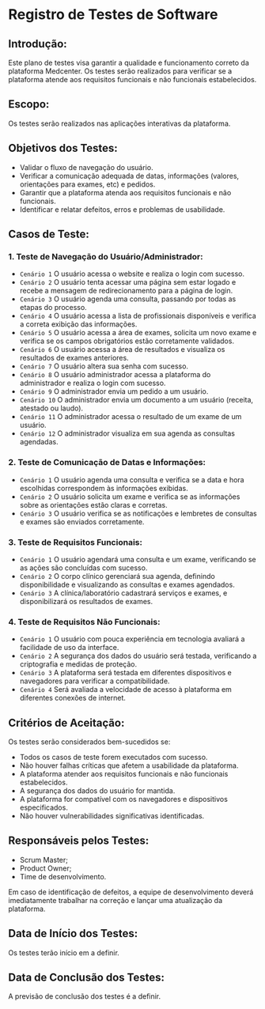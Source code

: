 # Registro de Testes de Software

## Introdução:
Este plano de testes visa garantir a qualidade e funcionamento correto da plataforma Medcenter. Os testes serão realizados para verificar se a plataforma atende aos requisitos funcionais e não funcionais estabelecidos.

## Escopo:
Os testes serão realizados nas aplicações interativas da plataforma.

## Objetivos dos Testes:

- Validar o fluxo de navegação do usuário.
- Verificar a comunicação adequada de datas, informações (valores, orientações para exames, etc) e pedidos.
- Garantir que a plataforma atenda aos requisitos funcionais e não funcionais.
- Identificar e relatar defeitos, erros e problemas de usabilidade.

## Casos de Teste:

### 1. Teste de Navegação do Usuário/Administrador:

- `Cenário 1` O usuário acessa o website e realiza o login com sucesso.
- `Cenário 2` O usuário tenta acessar uma página sem estar logado e recebe a mensagem de redirecionamento para a página de login.
- `Cenário 3` O usuário agenda uma consulta, passando por todas as etapas do processo.
- `Cenário 4` O usuário acessa a lista de profissionais disponíveis e verifica a correta exibição das informações.
- `Cenário 5` O usuário acessa a área de exames, solicita um novo exame e verifica se os campos obrigatórios estão corretamente validados.
- `Cenário 6` O usuário acessa a área de resultados e visualiza os resultados de exames anteriores.
- `Cenário 7` O usuário altera sua senha com sucesso.
- `Cenário 8` O usuário administrador acessa a plataforma do administrador e realiza o login com sucesso.
- `Cenário 9` O administrador envia um pedido a um usuário.
- `Cenário 10` O administrador envia um documento a um usuário (receita, atestado ou laudo).
- `Cenário 11` O administrador acessa o resultado de um exame de um usuário.
- `Cenário 12` O administrador visualiza em sua agenda as consultas agendadas.


### 2. Teste de Comunicação de Datas e Informações:

- `Cenário 1` O usuário agenda uma consulta e verifica se a data e hora escolhidas correspondem às informações exibidas.
- `Cenário 2` O usuário solicita um exame e verifica se as informações sobre as orientações estão claras e corretas.
- `Cenário 3` O usuário verifica se as notificações e lembretes de consultas e exames são enviados corretamente.



### 3. Teste de Requisitos Funcionais:

- `Cenário 1` O usuário agendará uma consulta e um exame, verificando se as ações são concluídas com sucesso.
- `Cenário 2` O corpo clínico gerenciará sua agenda, definindo disponibilidade e visualizando as consultas e exames agendados.
- `Cenário 3` A clínica/laboratório cadastrará serviços e exames, e disponibilizará os resultados de exames.

### 4. Teste de Requisitos Não Funcionais:

- `Cenário 1` O usuário com pouca experiência em tecnologia avaliará a facilidade de uso da interface.
- `Cenário 2` A segurança dos dados do usuário será testada, verificando a criptografia e medidas de proteção.
- `Cenário 3` A plataforma será testada em diferentes dispositivos e navegadores para verificar a compatibilidade.
- `Cenário 4` Será avaliada a velocidade de acesso à plataforma em diferentes conexões de internet.




## Critérios de Aceitação:

Os testes serão considerados bem-sucedidos se:

- Todos os casos de teste forem executados com sucesso.
- Não houver falhas críticas que afetem a usabilidade da plataforma.
- A plataforma atender aos requisitos funcionais e não funcionais estabelecidos.
- A segurança dos dados do usuário for mantida.
- A plataforma for compatível com os navegadores e dispositivos especificados.
- Não houver vulnerabilidades significativas identificadas.

## Responsáveis pelos Testes:

- Scrum Master;
- Product Owner;
- Time de desenvolvimento.

Em caso de identificação de defeitos, a equipe de desenvolvimento deverá imediatamente trabalhar na correção e lançar uma atualização da plataforma.

## Data de Início dos Testes:

Os testes terão início em a definir.

## Data de Conclusão dos Testes:

A previsão de conclusão dos testes é a definir.


